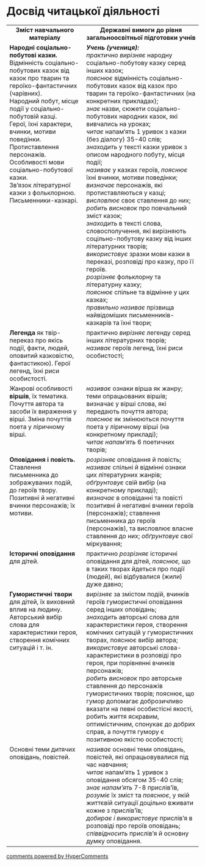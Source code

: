 <div id="hypercomments_widget" class="js-hypercomments-widget invisible"></div>

# Досвід читацької діяльності

<table>
  <tr>
    <td width="40%" align="center"><b>Зміст навчального матеріалу<b></td>
    <td width="60%" align="center"><b>Державні вимоги до рівня загальноосвітньої підготовки учнів</b></td>
  </tr>
  <tr>
    <td width="40%" style="vertical-align:top !important;">
<b>Народні соціально-побутові казки.</b><br>
Відмінність соціально-побутових казок від казок про тварин та героїко-фантастичних (чарівних).<br>
Народний побут, місце події у соціально-побутовій казці.<br>
Герої, їхні характери, вчинки, мотиви поведінки. Протиставлення персонажів.<br>
Особливості мови соціально-побутової казки. <br>
Зв’язок літературної казки з фольклорною. Письменники-казкарі. <br>
</td>
    <td width="60%" style="vertical-align:top !important;">
<i><b>Учень (учениця):</b></i><br>
<i>практично вирізняє </i> народну соціально-побутову казку серед інших казок; <br> 
<i>пояснює </i> відмінність соціально-побутових казок від казок про тварин та героїко-фантастичних (на конкретних прикладах); <br>
<i>знає </i> назви, сюжети соціально-побутових народних казок, які вивчались на уроках; <br> 
<i>читає</i> напам’ять 1 уривок з казки (без діалогу) 35-40 слів;<br>
 <i>знаходить</i> у тексті казки уривок з описом народного побуту, місця події;<br>
 <i>називає</i> у казках героїв, <i>пояснює</i> їхні вчинки, мотиви поведінки; <br>
 <i>визначає</i> персонажів, які протиставляються у казці;<br>
 <i>висловлює</i> своє ставлення до них; <br>
 <i>робить висновок</i> про повчальний зміст казок; <br>
 <i>знаходить</i> в тексті слова, словосполучення, які вирізняють соцільно-побутову казку від інших літературних творів; <br>
 <i>використовує</i> зразки мови казки в переказі, розповіді про казку, про її героїв.<br>
 <i>розрізняє</i> фольклорну та літературну казку; <br>
 <i>пояснює</i> спільне та відмінне у цих казках; <br>
 <i>правильно називає</i> прізвища найвідоміших письменників-казкарів та їхні твори;<br>
 </td>
  </tr>
  <tr>
    <td width="40%" style="vertical-align:top !important;">
<b>Легенда</b> як твір-переказ про якісь події, факти, людей, оповитий казковістю, фантастикою). Герої легенд, їхні риси особистості. <br></td>
    <td width="60%" style="vertical-align:top !important;">
практично <i>вирізняє</i> легенду серед інших літературних творів; <br>
<i>називає</i> героїв легенд, їхні риси особистості;<br></td>
  </tr>
  <tr>
    <td width="40%" style="vertical-align:top !important;">
Жанрові особливості <b>віршів</b>, їх тематика.
Почуття автора та засоби їх вираження у вірші.  Зміна  почуттів поета у ліричному вірші.
<br></td>
    <td width="60%" style="vertical-align:top !important;">
<i>називає</i> ознаки вірша як жанру; теми опрацьованих віршів; визначає у вірші слова, які передають почуття автора;<br> 
 <i>пояснює</i> як змінюються почуття поета у ліричному вірші (на конкретному прикладі);<br>
<i>читає напам’ять</i> 6 поетичних творів;<br></td>
  </tr>
  <tr>
    <td width="40%" style="vertical-align:top !important;">
<b>Оповідання і повість.</b><br>
Ставлення письменника до зображуваних подій, до героїв твору.
Позитивні й негативні вчинки персонажів; їх мотиви.</td>
    <td width="60%" style="vertical-align:top !important;">
<i>розрізняє</i> оповідання й повість; <br>
<i>називає</i> спільні й відмінні ознаки цих літературних жанрів;<br>
<i>обґрунтовує</i> свій вибір (на конкретному прикладі);<br> 
<i>визначає</i> в оповіданні та повісті позитивні й негативні вчинки героїв (персонажів); ставлення письменника до героїв (персонажів), та висловлює власне ставлення до них; <i>обґрунтовує</i> свої міркування;
</td>
  </tr>
  <tr>
    <td width="40%" style="vertical-align:top !important;">
<b>Історичні оповідання </b> для дітей.<br></td>
    <td width="60%" style="vertical-align:top !important;">
практично <i>розрізняє</i> історичні оповідання для дітей, <i>пояснює,</i> що в таких творах йдеться про події (людей), які відбувалися (жили) дуже давно;</td>
  </tr>
    <tr>
    <td width="40%" style="vertical-align:top !important;">
<b>Гумористичні твори</b> для дітей, їх виховний вплив на людину. Авторський вибір слова для характеристики героя, створення комічних ситуацій і т. ін.<br></td>
    <td width="60%" style="vertical-align:top !important;">
<i>вирізняє</i> за змістом подій, вчинків героїв гумористичні оповідання серед інших оповідань;<br>
<i>знаходить</i> авторські слова для характеристики героя, створення комічних ситуацій у гумористичних творах, пояснює</i> вибір автора; <br>
<i>використовує</i> авторські слова-характеристики в розповіді про героя, при порівнянні вчинків персонажів;<br> 
<i>робить висновок</i> про авторське ставлення до персонажів гумористичних творів; пояснює, що гумор допомагає доброзичливо вказати на певні особистісні якості, робить життя яскравим, оптимістичним, спонукає до добрих справ,  а почуття гумору є позитивною якістю особистості; 
</td>
  </tr>
  <tr>
    <td width="40%" style="vertical-align:top !important;">
Основні теми дитячих оповідань, повістей.<br></td>
    <td width="60%" style="vertical-align:top !important;">
<i>називає</i> основні теми оповідань, повістей, які опрацьовувалися під час навчання;<br>
<i>читає</i> напам’ять 1 уривок з оповідання обсягом 35-40 слів;<br>
<i>знає напам’ять</i> 7-8 прислів’їв, <i>розуміє</i> їх зміст та <i>пояснює</i>, у якій життєвій ситуації доцільно вживати кожне з прислів’їв; <br>
<i>добирає і використовує</i> прислів’я в розповіді про героїв оповідань; <br>
<i>співвідносить</i> прислів’я й основну думку оповідання.
</td>
  </tr>
</table>

<div class="js-hypercomments-container">
<a href="http://hypercomments.com" class="hc-link" title="comments widget">comments powered by HyperComments</a>
</div>